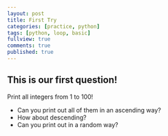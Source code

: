 ```yaml
---
layout: post
title: First Try
categories: [practice, python]
tags: [python, loop, basic]
fullview: true
comments: true
published: true
---
```


## This is our first question!

Print all integers from 1 to 100! 

* Can you print out all of them in an ascending way?
* How about descending?
* Can you print out in a random way?

